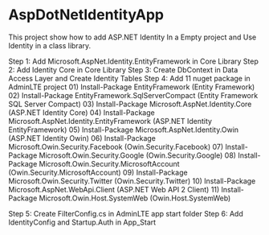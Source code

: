 # AspDotNetIdentityApp
This project show how to add ASP.NET Identity In a Empty project and Use Identity in a class library.


Step 1: Add Microsoft.AspNet.Identity.EntityFramework in Core Library
Step 2: Add Identity Core in Core Library
Step 3: Create DbContext in Data Access Layer and Create Identity Tables
Step 4: Add 11 nuget package in AdminLTE project
        01) Install-Package EntityFramework (Entity Framework)
        02) Install-Package EntityFramework.SqlServerCompact (Entity Framework SQL Server Compact)
        03) Install-Package Microsoft.AspNet.Identity.Core (ASP.NET Identity Core)
        04) Install-Package Microsoft.AspNet.Identity.EntityFramework (ASP.NET Identity EntityFramework)
        05) Install-Package Microsoft.AspNet.Identity.Owin (ASP.NET Identity Owin)
        06) Install-Package Microsoft.Owin.Security.Facebook (Owin.Security.Facebook)
        07) Install-Package Microsoft.Owin.Security.Google (Owin.Security.Google)
        08) Install-Package Microsoft.Owin.Security.MicrosoftAccount (Owin.Security.MicrosoftAccount)
        09) Install-Package Microsoft.Owin.Security.Twitter (Owin.Security.Twitter)
        10) Install-Package Microsoft.AspNet.WebApi.Client (ASP.NET Web API 2 Client)
        11) Install-Package Microsoft.Owin.Host.SystemWeb (Owin.Host.SystemWeb)
        
Step 5: Create FilterConfig.cs in AdminLTE app start folder
Step 6: Add IdentityConfig and Startup.Auth in App_Start
